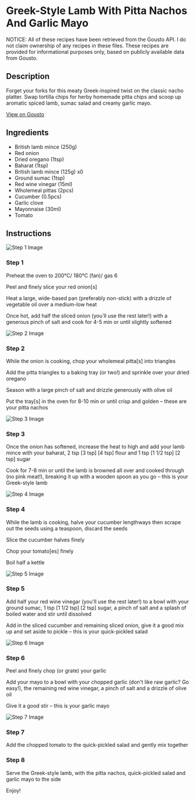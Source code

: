 # Greek-Style Lamb With Pitta Nachos And Garlic Mayo

NOTICE: All of these recipes have been retrieved from the Gousto API. I do not claim ownership of any recipes in these files. These recipes are provided for informational purposes only, based on publicly available data from Gousto.

## Description

Forget your forks for this meaty Greek-inspired twist on the classic nacho platter. Swap tortilla chips for herby homemade pitta chips and scoop up aromatic spiced lamb, sumac salad and creamy garlic mayo.


[View on Gousto](https://www.gousto.co.uk/recipes/cookbook/greek-style-lamb-pitta-nachos-and-garlic-mayo)

## Ingredients

- British lamb mince (250g)
- Red onion
- Dried oregano (1tsp)
- Baharat (1tsp)
- British lamb mince (125g) x0
- Ground sumac (1tsp)
- Red wine vinegar (15ml)
- Wholemeal pittas (2pcs)
- Cucumber (0.5pcs)
- Garlic clove
- Mayonnaise (30ml)
- Tomato

## Instructions

![Step 1 Image](https://production-media.gousto.co.uk/cms/recipe-step-image/Step-1-copy-2-1657627603461-x200.jpg)

### Step 1

Preheat the oven to 200°C/ 180°C (fan)/ gas 6

Peel and finely slice your red onion[s]

Heat a large, wide-based pan (preferably non-stick) with a drizzle of vegetable oil over a medium-low heat

Once hot, add half the sliced onion (you'll use the rest later!) with a generous pinch of salt and cook for 4-5 min or until slightly softened

![Step 2 Image](https://production-media.gousto.co.uk/cms/recipe-step-image/Step-2-copy-2-1657627614377-x200.jpg)

### Step 2

While the onion is cooking, chop your wholemeal pitta[s] into triangles

Add the pitta triangles to a baking tray (or two!) and sprinkle over your dried oregano

Season with a large pinch of salt and drizzle generously with olive oil

Put the tray[s] in the oven for 8-10 min or until crisp and golden – these are your pitta nachos

![Step 3 Image](https://production-media.gousto.co.uk/cms/recipe-step-image/Step-3-1-1657627629180-x200.jpg)

### Step 3

Once the onion has softened, increase the heat to high and add your lamb mince with your baharat, 2 tsp <span class="text-purple">[3 tsp]</span> <span class="text-danger">[4 tsp]</span> flour and 1 tsp <span class="text-purple">[1 1/2 tsp]</span> <span class="text-danger">[2 tsp]</span> sugar

Cook for 7-8 min or until the lamb is browned all over and cooked through (no pink meat!), breaking it up with a wooden spoon as you go – this is your Greek-style lamb

![Step 4 Image](https://production-media.gousto.co.uk/cms/recipe-step-image/Step-4-copy-2-1657627648624-x200.jpg)

### Step 4

While the lamb is cooking, halve your cucumber lengthways then scrape out the seeds using a teaspoon, discard the seeds

Slice the cucumber halves finely

Chop your tomato[es] finely

Boil half a kettle

![Step 5 Image](https://production-media.gousto.co.uk/cms/recipe-step-image/Step-5-copy-2-1657627655753-x200.jpg)

### Step 5

Add half your red wine vinegar (you'll use the rest later!) to a bowl with your ground sumac, 1 tsp<span class="text-purple"> [1 1/2 tsp]</span> <span class="text-danger">[2 tsp] </span>sugar, a pinch of salt and a splash of boiled water and stir until dissolved

Add in the sliced cucumber and remaining sliced onion, give it a good mix up and set aside to pickle – this is your quick-pickled salad

![Step 6 Image](https://production-media.gousto.co.uk/cms/recipe-step-image/Step-6-copy-2-1657627665145-x200.jpg)

### Step 6

Peel and finely chop (or grate) your garlic

Add your mayo to a bowl with your chopped garlic (don't like raw garlic? Go easy!), the remaining red wine vinegar, a pinch of salt and a drizzle of olive oil

Give it a good stir – this is your garlic mayo

![Step 7 Image](https://production-media.gousto.co.uk/cms/recipe-step-image/Step-7-copy-2-1657627672498-x200.jpg)

### Step 7

Add the chopped tomato to the quick-pickled salad and gently mix together

### Step 8

Serve the Greek-style lamb, with the pitta nachos, quick-pickled salad and garlic mayo to the side

Enjoy!

